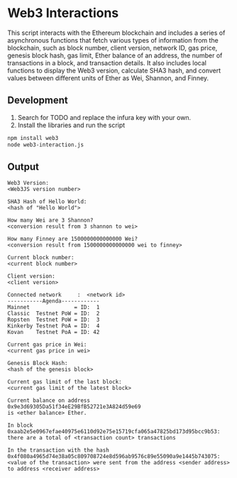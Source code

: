 # Web3 Interactions

This script interacts with the Ethereum blockchain and includes a series of asynchronous functions that fetch various types of information from the blockchain, such as block number, client version, network ID, gas price, genesis block hash, gas limit, Ether balance of an address, the number of transactions in a block, and transaction details. It also includes local functions to display the Web3 version, calculate SHA3 hash, and convert values between different units of Ether as Wei, Shannon, and Finney.

## Development

1. Search for TODO and replace the infura key with your own.
2. Install the libraries and run the script

```bash
npm install web3
node web3-interaction.js
```

## Output

```
Web3 Version:
<Web3JS version number>

SHA3 Hash of Hello World:
<hash of "Hello World">

How many Wei are 3 Shannon?
<conversion result from 3 shannon to wei>

How many Finney are 1500000000000000 Wei?
<conversion result from 1500000000000000 wei to finney>

Current block number:
<current block number>

Client version:
<client version>

Connected network     :  <network id>
-----------Agenda------------
Mainnet              = ID:  1
Classic  Testnet PoW = ID:  2
Ropsten  Testnet PoW = ID:  3
Kinkerby Testnet PoA = ID:  4
Kovan    Testnet PoA = ID: 42

Current gas price in Wei:
<current gas price in wei>

Genesis Block Hash:
<hash of the genesis block>

Current gas limit of the last block:
<current gas limit of the latest block>

Current balance on address
0x9e3d69305Da51f34eE29BfB52721e3A824d59e69
is <ether balance> Ether.

In block
0xaab2e5e0967efae40975e6110d92e75e15719cfa065a47825bd173d95bcc9b53:
there are a total of <transaction count> transactions

In the transaction with the hash
0x4f080a4965d74e38a05c809708724e8d596ab9576c89e55090a9e1445b743075:
<value of the transaction> were sent from the address <sender address>
to address <receiver address>
```
